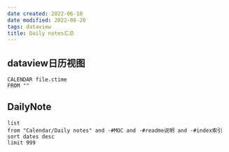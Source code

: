 ```yaml
---
date created: 2022-06-10
date modified: 2022-08-20
tags: dataview
title: Daily notes汇总
---
```


## dataview日历视图

```dataview
CALENDAR file.ctime
FROM ""
```

## DailyNote

```dataview
list
from "Calendar/Daily notes" and -#MOC and -#readme说明 and -#index索引 
sort dates desc
limit 999
```
